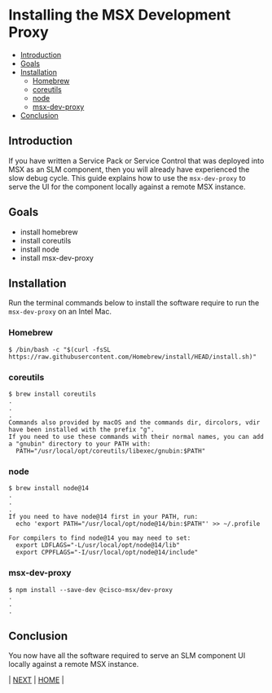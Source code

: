 # Installing the MSX Development Proxy

* [Introduction](#introduction)
* [Goals](goals)
* [Installation](#installation)
    * [Homebrew](#homebrew)
    * [coreutils](#coreutils)
    * [node](#node)
    * [msx-dev-proxy](m#sx-dev-proxy)
* [Conclusion](#conclusion)


## Introduction
If you have written a Service Pack or Service Control that was deployed into MSX as an SLM component, then you will 
already have experienced the slow debug cycle. This guide explains how to use the `msx-dev-proxy` to serve the UI for
the component locally against a remote MSX instance.


## Goals
* install homebrew
* install coreutils
* install node
* install msx-dev-proxy


## Installation
Run the terminal commands below to install the software require to run the `msx-dev-proxy` on an Intel Mac.

### Homebrew
```shell
$ /bin/bash -c "$(curl -fsSL https://raw.githubusercontent.com/Homebrew/install/HEAD/install.sh)"
```

### coreutils
```shell
$ brew install coreutils
.
.
.
Commands also provided by macOS and the commands dir, dircolors, vdir have been installed with the prefix "g".
If you need to use these commands with their normal names, you can add a "gnubin" directory to your PATH with:
  PATH="/usr/local/opt/coreutils/libexec/gnubin:$PATH"
```

### node
```shell
$ brew install node@14
.
.
.
If you need to have node@14 first in your PATH, run:
  echo 'export PATH="/usr/local/opt/node@14/bin:$PATH"' >> ~/.profile

For compilers to find node@14 you may need to set:
  export LDFLAGS="-L/usr/local/opt/node@14/lib"
  export CPPFLAGS="-I/usr/local/opt/node@14/include"
```

### msx-dev-proxy
```shell
$ npm install --save-dev @cisco-msx/dev-proxy
.
.
.
```


## Conclusion 
You now have all the software required to serve an SLM component UI locally against a remote MSX instance.


| [NEXT](02-finding-an-slm-component-ui-path.md) | [HOME](../index.md#msx-dev-proxy) |
